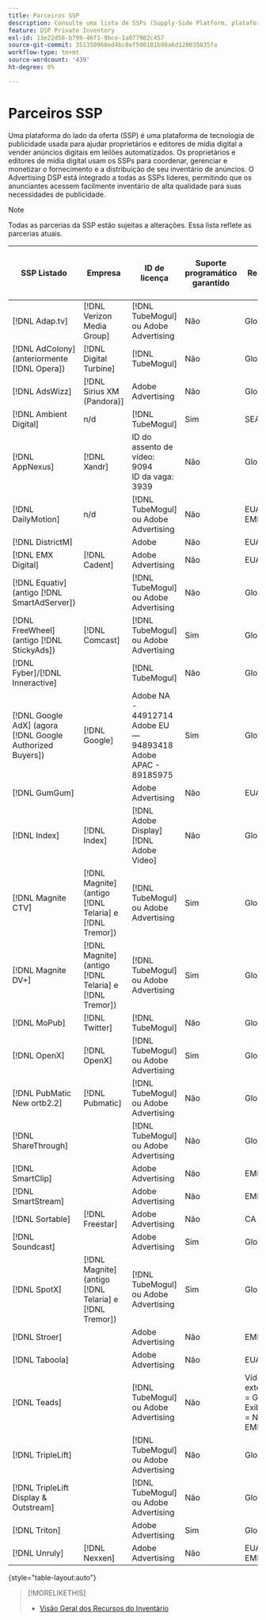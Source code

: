```yaml
---
title: Parceiros SSP
description: Consulte uma lista de SSPs (Supply-Side Platform, plataforma do lado do suprimento) e parceiros de intercâmbio aberto disponíveis.
feature: DSP Private Inventory
exl-id: 13e22d58-b799-46f1-9bce-1a077982c457
source-git-commit: 351350960ed4bc8ef500181b98a6d120035835fa
workflow-type: tm+mt
source-wordcount: '439'
ht-degree: 0%

---
```


# Parceiros SSP

Uma plataforma do lado da oferta (SSP) é uma plataforma de tecnologia de publicidade usada para ajudar proprietários e editores de mídia digital a vender anúncios digitais em leilões automatizados. Os proprietários e editores de mídia digital usam os SSPs para coordenar, gerenciar e monetizar o fornecimento e a distribuição de seu inventário de anúncios. O Advertising DSP está integrado a todas as SSPs líderes, permitindo que os anunciantes acessem facilmente inventário de alta qualidade para suas necessidades de publicidade.

>[!NOTE]
>
>Todas as parcerias da SSP estão sujeitas a alterações. Essa lista reflete as parcerias atuais.

| SSP Listado | Empresa | ID de licença | Suporte programático garantido | Região | Moeda suportada | Área de Trabalho de Vídeo | Vídeo móvel | CTV de vídeo | Exibir desktop | Exibir dispositivo móvel | Exibição nativa | Área de trabalho de áudio e portáteis |
|--- |--- |--- |--- |--- |--- |--- |--- |--- |--- |--- |--- |--- |
| [!DNL Adap.tv] | [!DNL Verizon Media Group] | [!DNL TubeMogul] ou Adobe Advertising | Não | Global | USD | X | X | X |  |  |  |  |
| [!DNL AdColony] (anteriormente [!DNL Opera]) | [!DNL Digital Turbine] | [!DNL TubeMogul] | Não | Global | USD | x | x |  | x | x |  |  |
| [!DNL AdsWizz] | [!DNL Sirius XM (Pandora)] | Adobe Advertising | Não | Global | USD, EUR, GBP |  |  |  |  |  |  | x |
| [!DNL Ambient Digital] | n/d | [!DNL TubeMogul] | Sim | SEA | USD |  | x |  | x |  |  | x |
| [!DNL AppNexus] | [!DNL Xandr] | ID do assento de vídeo: 9094<br>ID da vaga: 3939 | Não | Global | USD | x | x | x | x | x |  |  |
| [!DNL DailyMotion] | n/d | [!DNL TubeMogul] ou Adobe Advertising | Não | EUA + EMEA | USD, EUR | x | x | x | x | x |  |  |
| [!DNL DistrictM] |  | Adobe | Não | EUA/CA | USD |  |  |  | x | x |  |  |
| [!DNL EMX Digital] | [!DNL Cadent] | Adobe Advertising | Não | EUA/CA | USD | x | x | x | x | x |  |  |
| [!DNL Equativ] (antigo [!DNL SmartAdServer]) |  | [!DNL TubeMogul] ou Adobe Advertising | Não | Global | USD, EUR | x | x |  | x | x |  |  |
| [!DNL FreeWheel] (antigo [!DNL StickyAds]) | [!DNL Comcast] | [!DNL TubeMogul] ou Adobe Advertising | Sim | Global | USD, EUR, AUD, GBP | x | x | x |  |  |  |  |
| [!DNL Fyber]/[!DNL Inneractive] |  | [!DNL TubeMogul] | Não | Global | USD | x | x |  |  |  |  |  |
| [!DNL Google AdX] (agora [!DNL Google Authorized Buyers]) | [!DNL Google] | Adobe NA - 44912714<br>Adobe EU — 94893418<br>Adobe APAC - 89185975 | Sim | Global | USD, BRL | x | x | x | x | x |  | x |
| [!DNL GumGum] |  | Adobe Advertising | Não | EUA/CA | USD | x | x |  | x | x |  |  |
| [!DNL Index] | [!DNL Index] | [!DNL Adobe Display]<br>[!DNL Adobe Video] | Não | Global | USD | x | x | x | x | x | | |
| [!DNL Magnite CTV] | [!DNL Magnite] (antigo [!DNL Telaria] e [!DNL Tremor]) | [!DNL TubeMogul] ou Adobe Advertising | Sim | Global | AUD, USD | x | x | x |  |  |  |  |
| [!DNL Magnite DV+] | [!DNL Magnite] (antigo [!DNL Telaria] e [!DNL Tremor]) | [!DNL TubeMogul] ou Adobe Advertising | Sim | Global | USD | x | x | x | x | x |  | x |
| [!DNL MoPub] | [!DNL Twitter] | [!DNL TubeMogul] | Não | Global | USD |  | x |  |  |  |  |  |
| [!DNL OpenX] | [!DNL OpenX] | [!DNL TubeMogul] ou Adobe Advertising | Sim | Global | USD | x | x | x | x | x |  |  |
| [!DNL PubMatic New ortb2.2] | [!DNL Pubmatic] | [!DNL TubeMogul] ou Adobe Advertising | Não | Global | USD | x | x | x | x | x |  |  |
| [!DNL ShareThrough] |  | [!DNL TubeMogul] ou Adobe Advertising | Não | Global | USD | x | x | x | x | x | x |  |
| [!DNL SmartClip] |  | Adobe Advertising | Não | EMEA | Todas as Moedas | x | x | x | x | x |  |  |
| [!DNL SmartStream] |  | Adobe Advertising | Não | EMEA | EUR, USD | x | x |  |  |  |  |  |
| [!DNL Sortable] | [!DNL Freestar] | Adobe Advertising | Não | CA | USD |  |  |  | x | x |  |  |
| [!DNL Soundcast] |  | Adobe Advertising | Sim | Global | EUR, USD |  |  |  |  |  |  | x |
| [!DNL SpotX] | [!DNL Magnite] (antigo [!DNL Telaria] e [!DNL Tremor]) | [!DNL TubeMogul] ou Adobe Advertising | Sim | Global | USD | x | x | x |  |  |  |  |
| [!DNL Stroer] |  | Adobe Advertising | Não | EMEA | USD | x | x |  | x | x |  |  |
| [!DNL Taboola] |  | Adobe Advertising | Não | EUA/CA | USD | x | x |  |  |  |  |  |
| [!DNL Teads] |  | [!DNL TubeMogul] ou Adobe Advertising | Não | Vídeo externo = Global<br>Exibição = NA + EMEA | USD | x | x |  | x | x |  |  |
| [!DNL TripleLift] |  | [!DNL TubeMogul] ou Adobe Advertising | Não | Global | USD |  |  |  |  |  | x |  |
| [!DNL TripleLift Display & Outstream] |  | [!DNL TubeMogul] ou Adobe Advertising | Não | Global | USD | x | x | x | x | x |  |  |
| [!DNL Triton] |  | Adobe Advertising | Sim | Global | USD |  |  |  |  |  |  | x |
| [!DNL Unruly] | [!DNL Nexxen] | Adobe Advertising | Não | EUA + EMEA | USD | x | x | x |  |  |  |  |

{style="table-layout:auto"}

>[!MORELIKETHIS]
>
>* [Visão Geral dos Recursos do Inventário](inventory-overview.md)
